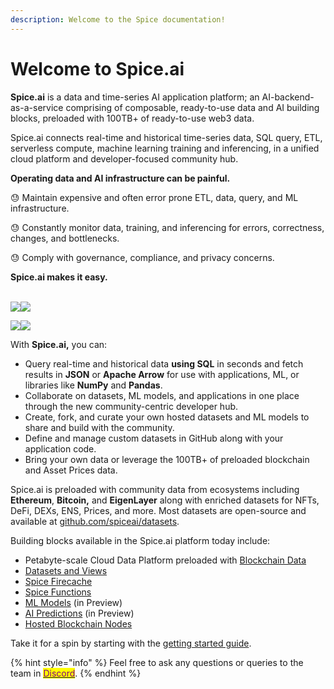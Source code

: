 ```yaml
---
description: Welcome to the Spice documentation!
---
```


# Welcome to Spice.ai

**Spice.ai** is a data and time-series AI application platform; an AI-backend-as-a-service comprising of composable, ready-to-use data and AI building blocks, preloaded with 100TB+ of ready-to-use web3 data.

Spice.ai connects real-time and historical time-series data, SQL query, ETL, serverless compute, machine learning training and inferencing, in a unified cloud platform and developer-focused community hub.

**Operating data and AI infrastructure can be painful.**&#x20;

😓 Maintain expensive and often error prone ETL, data, query, and ML infrastructure.

😓 Constantly monitor data, training, and inferencing for errors, correctness, changes, and bottlenecks.

😓 Comply with governance, compliance, and privacy concerns.

**Spice.ai makes it easy.**

\
![](<.gitbook/assets/screenshot 2 - hub.png>)![](<.gitbook/assets/screenshot 4 - github.png>)

![](<.gitbook/assets/screenshot 4 - ai predictions.png>)![](<.gitbook/assets/screenshot 3 - query.png>)

With **Spice.ai,** you can:

* Query real-time and historical data **using SQL** in seconds and fetch results in **JSON** or **Apache Arrow** for use with applications, ML, or libraries like **NumPy** and **Pandas**.
* Collaborate on datasets, ML models, and applications in one place through the new community-centric developer hub.
* Create, fork, and curate your own hosted datasets and ML models to share and build with the community.
* Define and manage custom datasets in GitHub along with your application code.
* Bring your own data or leverage the 100TB+ of preloaded blockchain and Asset Prices data.

Spice.ai is preloaded with community data from ecosystems including **Ethereum**, **Bitcoin,** and **EigenLayer** along with enriched datasets for NFTs, DeFi, DEXs, ENS, Prices, and more. Most datasets are open-source and available at [github.com/spiceai/datasets](https://github.com/spiceai/datasets).

Building blocks available in the Spice.ai platform today include:

* Petabyte-scale Cloud Data Platform preloaded with [Blockchain Data](building-blocks/datasets.md)
* [Datasets and Views](building-blocks/datasets-and-views.md)
* [Spice Firecache](building-blocks/spice-firecache/)
* [Spice Functions](building-blocks/spice-functions/)
* [ML Models](building-blocks/spice-models.md) (in Preview)
* [AI Predictions](api/predictions/) (in Preview)
* [Hosted Blockchain Nodes](building-blocks/blockchain-nodes.md)

Take it for a spin by starting with the [getting started guide](getting-started/get-started/).

{% hint style="info" %}
Feel free to ask any questions or queries to the team in [<mark style="color:purple;">Discord</mark>](https://discord.gg/kZnTfneP5u).
{% endhint %}
